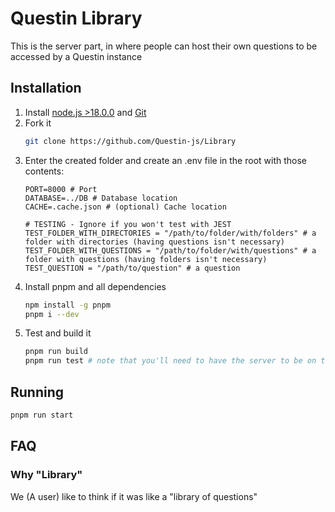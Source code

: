 # Questin Library

This is the server part, in where people can host their own questions to be accessed by a Questin instance

## Installation
1. Install [node.js >18.0.0](https://nodejs.org/en/) and [Git](https://git-scm.com/)
2. Fork it
    ```sh
    git clone https://github.com/Questin-js/Library
    ```
3. Enter the created folder and create an .env file in the root with those contents:
    ```env
    PORT=8000 # Port
    DATABASE=../DB # Database location
    CACHE=.cache.json # (optional) Cache location

    # TESTING - Ignore if you won't test with JEST
    TEST_FOLDER_WITH_DIRECTORIES = "/path/to/folder/with/folders" # a folder with directories (having questions isn't necessary)
    TEST_FOLDER_WITH_QUESTIONS = "/path/to/folder/with/questions" # a folder with questions (having folders isn't necessary)
    TEST_QUESTION = "/path/to/question" # a question
    ```
4. Install pnpm and all dependencies
    ```sh
    npm install -g pnpm
    pnpm i --dev
    ```
5. Test and build it
    ```sh
    pnpm run build
    pnpm run test # note that you'll need to have the server to be on to run API tests
    ```

## Running
```sh
pnpm run start
```

## FAQ

### Why "Library"
We (A user) like to think if it was like a "library of questions"